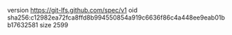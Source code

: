 version https://git-lfs.github.com/spec/v1
oid sha256:c12982ea72fca8ffd8b994550854a919c6636f86c4a448ee9eab01bb17632581
size 2599
